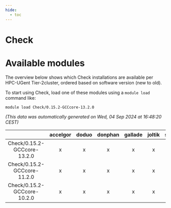 ```yaml
---
hide:
  - toc
---
```


Check
=====

# Available modules


The overview below shows which Check installations are available per HPC-UGent Tier-2cluster, ordered based on software version (new to old).

To start using Check, load one of these modules using a `module load` command like:

```shell
module load Check/0.15.2-GCCcore-13.2.0
```

*(This data was automatically generated on Wed, 04 Sep 2024 at 16:48:20 CEST)*  

| |accelgor|doduo|donphan|gallade|joltik|shinx|skitty|
| :---: | :---: | :---: | :---: | :---: | :---: | :---: | :---: |
|Check/0.15.2-GCCcore-13.2.0|x|x|x|x|x|-|x|
|Check/0.15.2-GCCcore-11.2.0|x|x|x|x|x|x|x|
|Check/0.15.2-GCCcore-10.2.0|x|x|x|x|x|-|x|

